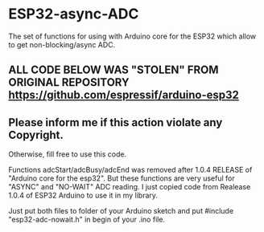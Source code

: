 # ESP32-async-ADC
The set of functions for using with Arduino core for the ESP32 which allow to get non-blocking/async ADC.

## ALL CODE BELOW WAS "STOLEN" FROM ORIGINAL REPOSITORY https://github.com/espressif/arduino-esp32
## Please inform me if this action violate any Copyright.
 
 Otherwise, fill free to use this code.
  
 Functions adcStart/adcBusy/adcEnd was removed after 1.0.4 RELEASE of "Arduino core for the esp32".
 But these functions are very useful for "ASYNC" and "NO-WAIT" ADC reading.
 I just copied code from Realease 1.0.4 of ESP32 Arduino to use it in my library.
 
 
 Just put both files to folder of your Arduino sketch and put #include "esp32-adc-nowait.h" in begin of your .ino file.
 
 
